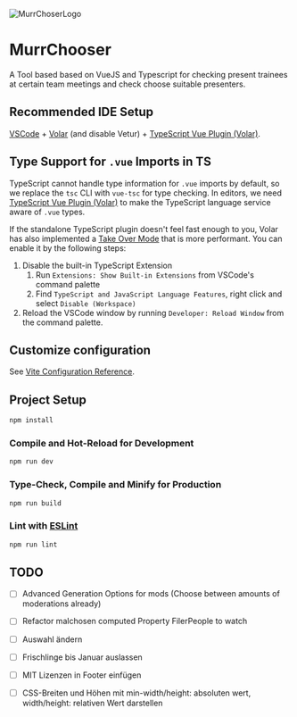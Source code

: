 ![MurrChoserLogo](https://github.com/Patsch36/MurrChoser/assets/74180467/3a3355f4-7c16-4888-953d-9398e0e6d136)
# MurrChooser

A Tool based based on VueJS and Typescript for checking present trainees at certain team meetings and check choose suitable presenters.

## Recommended IDE Setup

[VSCode](https://code.visualstudio.com/) + [Volar](https://marketplace.visualstudio.com/items?itemName=Vue.volar) (and disable Vetur) + [TypeScript Vue Plugin (Volar)](https://marketplace.visualstudio.com/items?itemName=Vue.vscode-typescript-vue-plugin).

## Type Support for `.vue` Imports in TS

TypeScript cannot handle type information for `.vue` imports by default, so we replace the `tsc` CLI with `vue-tsc` for type checking. In editors, we need [TypeScript Vue Plugin (Volar)](https://marketplace.visualstudio.com/items?itemName=Vue.vscode-typescript-vue-plugin) to make the TypeScript language service aware of `.vue` types.

If the standalone TypeScript plugin doesn't feel fast enough to you, Volar has also implemented a [Take Over Mode](https://github.com/johnsoncodehk/volar/discussions/471#discussioncomment-1361669) that is more performant. You can enable it by the following steps:

1. Disable the built-in TypeScript Extension
   1. Run `Extensions: Show Built-in Extensions` from VSCode's command palette
   2. Find `TypeScript and JavaScript Language Features`, right click and select `Disable (Workspace)`
2. Reload the VSCode window by running `Developer: Reload Window` from the command palette.

## Customize configuration

See [Vite Configuration Reference](https://vitejs.dev/config/).

## Project Setup

```sh
npm install
```

### Compile and Hot-Reload for Development

```sh
npm run dev
```

### Type-Check, Compile and Minify for Production

```sh
npm run build
```

### Lint with [ESLint](https://eslint.org/)

```sh
npm run lint
```

## TODO

- [ ] Advanced Generation Options for mods (Choose between amounts of moderations already)

- [ ] Refactor malchosen computed Property FilerPeople to watch

- [ ] Auswahl ändern

- [ ] Frischlinge bis Januar auslassen

- [ ] MIT Lizenzen in Footer einfügen

- [ ] CSS-Breiten und Höhen mit min-width/height: absoluten wert, width/height: relativen Wert darstellen

